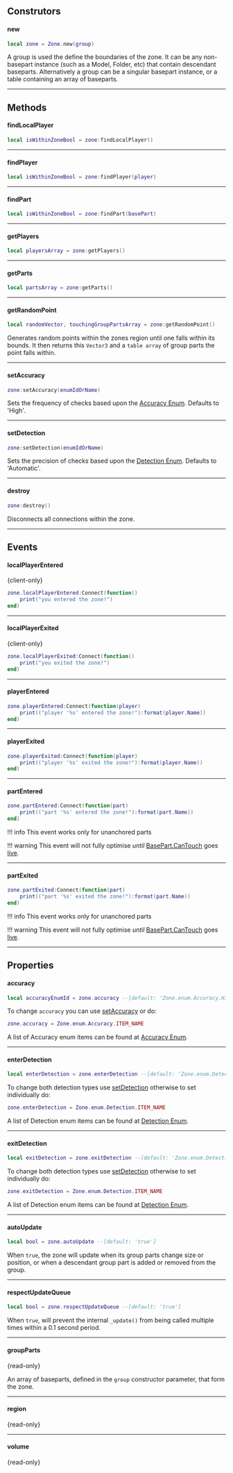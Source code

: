 [Accuracy Enum]: https://github.com/1ForeverHD/ZonePlus/blob/main/src/Zone/Enum/Accuracy.lua
[Detection Enum]: https://github.com/1ForeverHD/ZonePlus/blob/main/src/Zone/Enum/Detection.lua
[setAccuracy]: https://1foreverhd.github.io/ZonePlus/zone/#setaccuracy
[setDetection]: https://1foreverhd.github.io/ZonePlus/zone/#setdetection

## Construtors

#### new
```lua
local zone = Zone.new(group)
```
A group is used the define the boundaries of the zone. It can be any non-basepart instance (such as a Model, Folder, etc) that contain descendant baseparts. Alternatively a group can be a singular basepart instance, or a table containing an array of baseparts. 

----



## Methods

#### findLocalPlayer
```lua
local isWithinZoneBool = zone:findLocalPlayer()
```

----
#### findPlayer
```lua
local isWithinZoneBool = zone:findPlayer(player)
```

----
#### findPart
```lua
local isWithinZoneBool = zone:findPart(basePart)
```

----
#### getPlayers
```lua
local playersArray = zone:getPlayers()
```

----
#### getParts
```lua
local partsArray = zone:getParts()
```

----
#### getRandomPoint
```lua
local randomVector, touchingGroupPartsArray = zone:getRandomPoint()
```
Generates random points within the zones region until one falls within its bounds. It then returns this ``Vector3`` and a ``table array`` of group parts the point falls within.

----
#### setAccuracy
```lua
zone:setAccuracy(enumIdOrName)
```
Sets the frequency of checks based upon the [Accuracy Enum]. Defaults to 'High'.

----
#### setDetection
```lua
zone:setDetection(enumIdOrName)
```
Sets the precision of checks based upon the [Detection Enum]. Defaults to 'Automatic'.

----
#### destroy
```lua
zone:destroy()
```
Disconnects all connections within the zone.

----



## Events
#### localPlayerEntered 
{client-only}
```lua
zone.localPlayerEntered:Connect(function()
    print("you entered the zone!")
end)
```

----
#### localPlayerExited
{client-only}
```lua
zone.localPlayerExited:Connect(function()
    print("you exited the zone!")
end)
```

----
#### playerEntered
```lua
zone.playerEntered:Connect(function(player)
    print(("player '%s' entered the zone!"):format(player.Name))
end)
```

----
#### playerExited
```lua
zone.playerExited:Connect(function(player)
    print(("player '%s' exited the zone!"):format(player.Name))
end)
```

----
#### partEntered
```lua
zone.partEntered:Connect(function(part)
    print(("part '%s' entered the zone!"):format(part.Name))
end)
```

!!! info
This event works only for unanchored parts


!!! warning
    This event will not fully optimise *until* [BasePart.CanTouch](https://developer.roblox.com/en-us/api-reference/property/BasePart/CanTouch) goes [live](https://developer.roblox.com/en-us/resources/release-note/Release-Notes-for-460).

----
#### partExited
```lua
zone.partExited:Connect(function(part)
    print(("part '%s' exited the zone!"):format(part.Name))
end)
```

!!! info
This event works only for unanchored parts


!!! warning
    This event will not fully optimise *until* [BasePart.CanTouch](https://developer.roblox.com/en-us/api-reference/property/BasePart/CanTouch) goes [live](https://developer.roblox.com/en-us/resources/release-note/Release-Notes-for-460).

----



## Properties
#### accuracy
```lua
local accuracyEnumId = zone.accuracy --[default: 'Zone.enum.Accuracy.High']
```
To change ``accuracy`` you can use [setAccuracy] or do:

```lua
zone.accuracy = Zone.enum.Accuracy.ITEM_NAME
```

A list of Accuracy enum items can be found at [Accuracy Enum].

----
#### enterDetection
```lua
local enterDetection = zone.enterDetection --[default: 'Zone.enum.Detection.Automatic']
```
To change both detection types use [setDetection] otherwise to set individually do:

```lua
zone.enterDetection = Zone.enum.Detection.ITEM_NAME
```

A list of Detection enum items can be found at [Detection Enum].

----
#### exitDetection
```lua
local exitDetection = zone.exitDetection --[default: 'Zone.enum.Detection.Automatic']
```
To change both detection types use [setDetection] otherwise to set individually do:

```lua
zone.exitDetection = Zone.enum.Detection.ITEM_NAME
```

A list of Detection enum items can be found at [Detection Enum].

----
#### autoUpdate
```lua
local bool = zone.autoUpdate --[default: 'true']
```
When ``true``, the zone will update when its group parts change size or position, or when a descendant group part is added or removed from the group.

----
#### respectUpdateQueue
```lua
local bool = zone.respectUpdateQueue --[default: 'true']
```
When ``true``, will prevent the internal ``_update()`` from being called multiple times within a 0.1 second period.

----
#### groupParts
{read-only}

An array of baseparts, defined in the ``group`` constructor parameter, that form the zone.

----
#### region
{read-only}

----
#### volume
{read-only}
